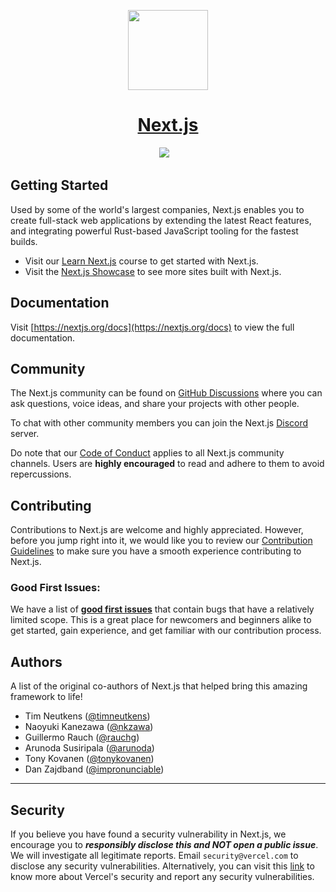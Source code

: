 <p align="center">
  <a href="https://nextjs.org">
    <picture>
      <source media="(prefers-color-scheme: dark)" srcset="https://assets.vercel.com/image/upload/v1662130559/nextjs/Icon_dark_background.png">
      <img src="https://assets.vercel.com/image/upload/v1662130559/nextjs/Icon_light_background.png" height="128">
    </picture>
    <h1 align="center">Next.js</h1>
  </a>
</p>

<p align="center">
  <a aria-label="Vercel logo" href="https://vercel.com"><img src="https://img.shields.io/badge/MADE%20BY%20Vercel-000000.svg?style=for-the-badge&logo=Vercel&labelColor=000"></a>
  <a aria-label="NPM version" href="https://www.npmjs.com/package/next"><img alt="" src="https://img.shields.io/npm/v/next.svg?style=for-the-badge&labelColor=000000"></a>
  <a aria-label="License" href="https://github.com/vercel/next.js/blob/canary/license.md"><img alt="" src="https://img.shields.io/npm/l/next.svg?style=for-the-badge&labelColor=000000"></a>
  <a aria-label="Join the community on GitHub" href="https://github.com/vercel/next.js/discussions"><img alt="" src="https://img.shields.io/badge/Join%20the%20community-blueviolet.svg?style=for-the-badge&logo=Next.js&labelColor=000000&logoWidth=20"></a>
</p>

## Getting Started

Used by some of the world's largest companies, Next.js enables you to create full-stack web applications by extending the latest React features, and integrating powerful Rust-based JavaScript tooling for the fastest builds.

- Visit our [Learn Next.js](https://nextjs.org/learn) course to get started with Next.js.
- Visit the [Next.js Showcase](https://nextjs.org/showcase) to see more sites built with Next.js.

## Documentation

Visit [https://nextjs.org/docs](https://nextjs.org/docs) to view the full documentation.

## Community

The Next.js community can be found on [GitHub Discussions](https://github.com/vercel/next.js/discussions) where you can ask questions, voice ideas, and share your projects with other people.

To chat with other community members you can join the Next.js [Discord](https://nextjs.org/discord) server.

Do note that our [Code of Conduct](https://github.com/vercel/next.js/blob/canary/CODE_OF_CONDUCT.md) applies to all Next.js community channels. Users are **highly encouraged** to read and adhere to them to avoid repercussions.

## Contributing

Contributions to Next.js are welcome and highly appreciated. However, before you jump right into it, we would like you to review our [Contribution Guidelines](/contributing.md) to make sure you have a smooth experience contributing to Next.js.

### Good First Issues:

We have a list of **[good first issues](https://github.com/vercel/next.js/labels/good%20first%20issue)** that contain bugs that have a relatively limited scope. This is a great place for newcomers and beginners alike to get started, gain experience, and get familiar with our contribution process.

## Authors

A list of the original co-authors of Next.js that helped bring this amazing framework to life!

- Tim Neutkens ([@timneutkens](https://twitter.com/timneutkens))
- Naoyuki Kanezawa ([@nkzawa](https://twitter.com/nkzawa))
- Guillermo Rauch ([@rauchg](https://twitter.com/rauchg))
- Arunoda Susiripala ([@arunoda](https://twitter.com/arunoda))
- Tony Kovanen ([@tonykovanen](https://twitter.com/tonykovanen))
- Dan Zajdband ([@impronunciable](https://twitter.com/impronunciable))

---

## Security

If you believe you have found a security vulnerability in Next.js, we encourage you to **_responsibly disclose this and NOT open a public issue_**. We will investigate all legitimate reports. Email `security@vercel.com` to disclose any security vulnerabilities. Alternatively, you can visit this [link](https://vercel.com/security) to know more about Vercel's security and report any security vulnerabilities.
